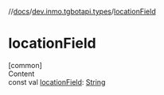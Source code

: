 //[docs](../../index.md)/[dev.inmo.tgbotapi.types](index.md)/[locationField](location-field.md)



# locationField  
[common]  
Content  
const val [locationField](location-field.md): [String](https://kotlinlang.org/api/latest/jvm/stdlib/kotlin/-string/index.html)  



